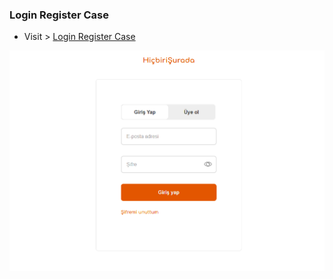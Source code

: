 ### Login Register Case
- Visit > [Login Register Case](https://ugurkarakurt.github.io/Frontend-Challanges/10-Login-Register-Case/index.html)

 ![image info](screenshot.png)
